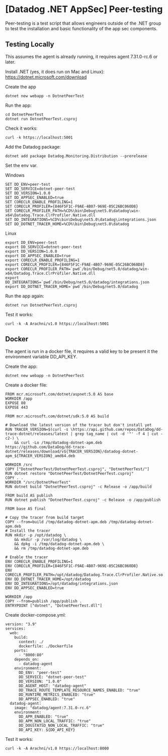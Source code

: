 # [Datadog .NET AppSec] Peer-testing

Peer-testing is a test script that allows engineers outside of the .NET group to test the installation and basic functionality of the app sec components.

## Testing Locally

This assumes the agent is already running, it requires agent 7.31.0-rc.6 or later.

Install .NET (yes, it does run on Mac and Linux): https://dotnet.microsoft.com/download

Create the app

```
dotnet new webapp -n DotnetPeerTest
```

Run the app:

```
cd DotnetPeerTest
dotnet run DotnetPeerTest.csproj
```

Check it works:

```
curl -k https://localhost:5001
```

Add the Datadog package:

```
dotnet add package Datadog.Monitoring.Distribution --prerelease
```

Set the env var.

Windows

```
SET DD_ENV=peer-test
SET DD_SERVICE=dotnet-peer-test
SET DD_VERSION=1.0.0
SET DD_APPSEC_ENABLED=true
SET CORECLR_ENABLE_PROFILING=1
SET CORECLR_PROFILER={846F5F1C-F9AE-4B07-969E-05C26BC060D8}
SET CORECLR_PROFILER_PATH=%CD%\bin\Debug\net5.0\datadog\win-x64\Datadog.Trace.ClrProfiler.Native.dll
SET DD_INTEGRATIONS=%CD%\bin\Debug\net5.0\datadog\integrations.json
SET DD_DOTNET_TRACER_HOME=%CD%\bin\Debug\net5.0\datadog
```

Linux

```
export DD_ENV=peer-test
export DD_SERVICE=dotnet-peer-test
export DD_VERSION=1.0.0
export DD_APPSEC_ENABLED=true
export CORECLR_ENABLE_PROFILING=1
export CORECLR_PROFILER={846F5F1C-F9AE-4B07-969E-05C26BC060D8}
export CORECLR_PROFILER_PATH=`pwd`/bin/Debug/net5.0/datadog/win-x64/Datadog.Trace.ClrProfiler.Native.dll
export DD_INTEGRATIONS=`pwd`/bin/Debug/net5.0/datadog/integrations.json
export DD_DOTNET_TRACER_HOME=`pwd`/bin/Debug/net5.0/datadog
```


Run the app again:

```
dotnet run DotnetPeerTest.csproj
```

Test it works:

```
curl -k -A Arachni/v1.0 https://localhost:5001
```

## Docker

The agent is run in a docker file, it requires a valid key to be present it the environment variable DD_API_KEY.

Create the app:

```
dotnet new webapp -n DotnetPeerTest
```

Create a docker file:

```
FROM mcr.microsoft.com/dotnet/aspnet:5.0 AS base
WORKDIR /app
EXPOSE 80
EXPOSE 443

FROM mcr.microsoft.com/dotnet/sdk:5.0 AS build

# Download the latest version of the tracer but don't install yet
RUN TRACER_VERSION=$(curl -s \https://api.github.com/repos/DataDog/dd-trace-dotnet/releases/latest | grep tag_name | cut -d '"' -f 4 | cut -c2-) \
    && curl -Lo /tmp/datadog-dotnet-apm.deb https://github.com/DataDog/dd-trace-dotnet/releases/download/v${TRACER_VERSION}/datadog-dotnet-apm_${TRACER_VERSION}_amd64.deb

WORKDIR /src
COPY ["DotnetPeerTest/DotnetPeerTest.csproj", "DotnetPeerTest/"]
RUN dotnet restore "DotnetPeerTest/DotnetPeerTest.csproj"
COPY . .
WORKDIR "/src/DotnetPeerTest"
RUN dotnet build "DotnetPeerTest.csproj" -c Release -o /app/build

FROM build AS publish
RUN dotnet publish "DotnetPeerTest.csproj" -c Release -o /app/publish

FROM base AS final

# Copy the tracer from build target
COPY --from=build /tmp/datadog-dotnet-apm.deb /tmp/datadog-dotnet-apm.deb
# Install the tracer
RUN mkdir -p /opt/datadog \
    && mkdir -p /var/log/datadog \
    && dpkg -i /tmp/datadog-dotnet-apm.deb \
    && rm /tmp/datadog-dotnet-apm.deb

# Enable the tracer
ENV CORECLR_ENABLE_PROFILING=1
ENV CORECLR_PROFILER={846F5F1C-F9AE-4B07-969E-05C26BC060D8}
ENV CORECLR_PROFILER_PATH=/opt/datadog/Datadog.Trace.ClrProfiler.Native.so
ENV DD_DOTNET_TRACER_HOME=/opt/datadog
ENV DD_INTEGRATIONS=/opt/datadog/integrations.json
ENV DD_APPSEC_ENABLED=true

WORKDIR /app
COPY --from=publish /app/publish .
ENTRYPOINT ["dotnet", "DotnetPeerTest.dll"]
```

Create docker-compose.yml:

```
version: "3.9"
services:
  web:
    build:
      context: ./
      dockerfile: ./Dockerfile
    ports:
      - "8000:80"
    depends_on:
      - datadog-agent
    environment:
      DD_ENV: "peer-test"
      DD_SERVICE: "dotnet-peer-test"
      DD_VERSION: "1.0.0"
      DD_AGENT_HOST: "datadog-agent"
      DD_TRACE_ROUTE_TEMPLATE_RESOURCE_NAMES_ENABLED: "true"
      DD_RUNTIME_METRICS_ENABLED: "true"
      DD_APPSEC_ENABLED: "true"
  datadog-agent:
    image: "datadog/agent:7.31.0-rc.6"
    environment:
      DD_APM_ENABLED: "true"
      DD_APM_NON_LOCAL_TRAFFIC: "true"
      DD_DOGSTATSD_NON_LOCAL_TRAFFIC: "true"
      DD_API_KEY: ${DD_API_KEY}
```

Test it works:

```
curl -k -A Arachni/v1.0 https://localhost:8000
```
